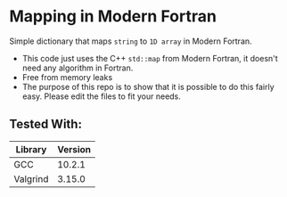 # Mapping in Modern Fortran
Simple dictionary that maps `string` to `1D array` in Modern Fortran.

* This code just uses the C++ `std::map` from Modern Fortran,
it doesn't need any algorithm in Fortran.
* Free from memory leaks
* The purpose of this repo is to show that it is possible to do this fairly easy.
Please edit the files to fit your needs.

## Tested With:
| Library  | Version  |
| -------- | -------- |
| GCC      | 10.2.1   |
| Valgrind | 3.15.0   |
